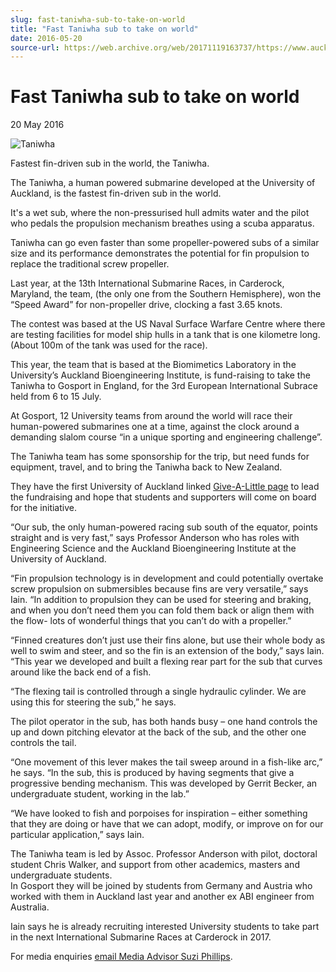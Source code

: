 ```yaml
---
slug: fast-taniwha-sub-to-take-on-world
title: "Fast Taniwha sub to take on world"
date: 2016-05-20
source-url: https://web.archive.org/web/20171119163737/https://www.auckland.ac.nz/en/about/news-events-and-notices/news/news-2016/05/fast-taniwha-sub-to-take-on-world.html
---
```

Fast Taniwha sub to take on world
=================================

20 May 2016

![Taniwha](https://www.auckland.ac.nz/en/about/news-events-and-notices/news/news-2016/05/fast-taniwha-sub-to-take-on-world/_jcr_content/par/textimage/image.img.jpg/1463710692014.jpg "Taniwha")

Fastest fin-driven sub in the world, the Taniwha.

The Taniwha, a human powered submarine developed at the University of Auckland, is the fastest fin-driven sub in the world.

It's a wet sub, where the non-pressurised hull admits water and the pilot who pedals the propulsion mechanism breathes using a scuba apparatus.

Taniwha can go even faster than some propeller-powered subs of a similar size and its performance demonstrates the potential for fin propulsion to replace the traditional screw propeller.

Last year, at the 13th International Submarine Races, in Carderock, Maryland, the team, (the only one from the Southern Hemisphere), won the “Speed Award” for non-propeller drive, clocking a fast 3.65 knots.

The contest was based at the US Naval Surface Warfare Centre where there are testing facilities for model ship hulls in a tank that is one kilometre long. (About 100m of the tank was used for the race).

This year, the team that is based at the Biomimetics Laboratory in the University’s Auckland Bioengineering Institute, is fund-raising to take the Taniwha to Gosport in England, for the 3rd European International Subrace held from 6 to 15 July.

At Gosport, 12 University teams from around the world will race their human-powered submarines one at a time, against the clock around a demanding slalom course “in a unique sporting and engineering challenge”.

The Taniwha team has some sponsorship for the trip, but need funds for equipment, travel, and to bring the Taniwha back to New Zealand.

They have the first University of Auckland linked [Give-A-Little page](https://givealittle.co.nz/cause/teamtaniwha) to lead the fundraising and hope that students and supporters will come on board for the initiative.

“Our sub, the only human-powered racing sub south of the equator, points straight and is very fast,” says Professor Anderson who has roles with Engineering Science and the Auckland Bioengineering Institute at the University of Auckland.  

“Fin propulsion technology is in development and could potentially overtake screw propulsion on submersibles because fins are very versatile,” says Iain. “In addition to propulsion they can be used for steering and braking, and when you don’t need them you can fold them back or align them with the flow- lots of wonderful things that you can’t do with a propeller.”

“Finned creatures don’t just use their fins alone, but use their whole body as well to swim and steer, and so the fin is an extension of the body,” says Iain. “This year we developed and built a flexing rear part for the sub that curves around like the back end of a fish.

“The flexing tail is controlled through a single hydraulic cylinder. We are using this for steering the sub,” he says.

The pilot operator in the sub, has both hands busy – one hand controls the up and down pitching elevator at the back of the sub, and the other one controls the tail.

“One movement of this lever makes the tail sweep around in a fish-like arc,” he says. “In the sub, this is produced by having segments that give a progressive bending mechanism. This was developed by Gerrit Becker, an undergraduate student, working in the lab.”

“We have looked to fish and porpoises for inspiration – either something that they are doing or have that we can adopt, modify, or improve on for our particular application,” says Iain.

The Taniwha team is led by Assoc. Professor Anderson with pilot, doctoral student Chris Walker, and support from other academics, masters and undergraduate students.  
In Gosport they will be joined by students from Germany and Austria who worked with them in Auckland last year and another ex ABI engineer from Australia.

Iain says he is already recruiting interested University students to take part in the next International Submarine Races at Carderock in 2017.

For media enquiries [email Media Advisor Suzi Phillips](mailto:s.phillips@auckland.ac.nz).